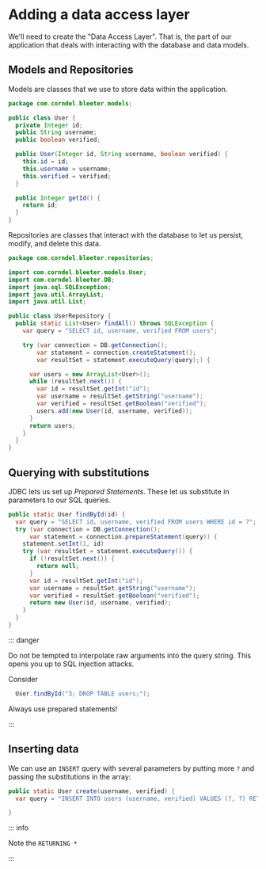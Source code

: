 # Adding a data access layer

We'll need to create the "Data Access Layer". That is, the part of our application that deals with interacting with the database and data models. 

## Models and Repositories

Models are classes that we use to store data within the application.

```java
package com.corndel.bleeter.models;

public class User {
  private Integer id;
  public String username;
  public boolean verified;

  public User(Integer id, String username, boolean verified) {
    this.id = id;
    this.username = username;
    this.verified = verified;
  }

  public Integer getId() {
    return id;
  }
}
```

Repositories are classes that interact with the database to let us persist, modify, and delete this data.


```java
package com.corndel.bleeter.repositories;

import com.corndel.bleeter.models.User;
import com.corndel.bleeter.DB;
import java.sql.SQLException;
import java.util.ArrayList;
import java.util.List;

public class UserRepository {
  public static List<User> findAll() throws SQLException { 
    var query = "SELECT id, username, verified FROM users";

    try (var connection = DB.getConnection();
        var statement = connection.createStatement();
        var resultSet = statement.executeQuery(query);) {

      var users = new ArrayList<User>();
      while (resultSet.next()) {
        var id = resultSet.getInt("id");
        var username = resultSet.getString("username");
        var verified = resultSet.getBoolean("verified");
        users.add(new User(id, username, verified));
      }
      return users;
    }
  }
}
```

## Querying with substitutions

JDBC lets us set up _Prepared Statements_. These let us substitute in parameters to our SQL queries.

```java
public static User findById(id) {
  var query = "SELECT id, username, verified FROM users WHERE id = ?"; // [!code highlight:7]
  try (var connection = DB.getConnection();
      var statement = connection.prepareStatement(query)) {
    statement.setInt(1, id)
    try (var resultSet = statement.executeQuery()) {
      if (!resultSet.next()) {
        return null;
      }
      var id = resultSet.getInt("id");
      var username = resultSet.getString("username");
      var verified = resultSet.getBoolean("verified");
      return new User(id, username, verified);
    }
  }
}
```

::: danger

Do not be tempted to interpolate raw arguments into the query string. This opens
you up to SQL injection attacks.

Consider

```java
  User.findById("3; DROP TABLE users;");
```

Always use prepared statements!

:::

## Inserting data

We can use an `INSERT` query with several parameters by putting more `?` and
passing the substitutions in the array:

```java
public static User create(username, verified) {
  var query = "INSERT INTO users (username, verified) VALUES (?, ?) RETURNING *";

}
```

::: info

Note the `RETURNING *`

:::
